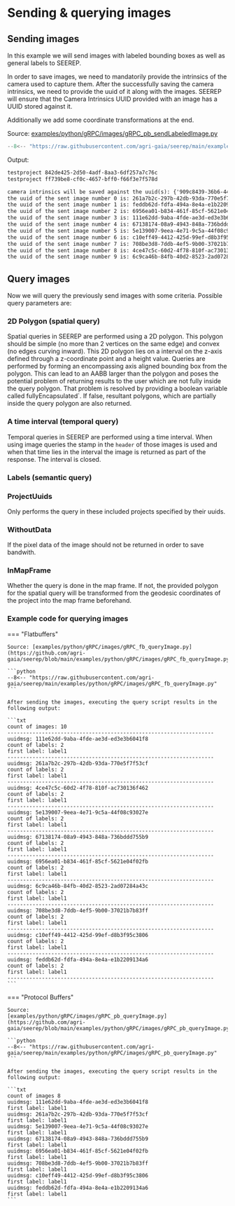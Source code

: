# Sending & querying images

## Sending images

In this example we will send images with labeled bounding boxes as well as
general labels to SEEREP.

In order to save images, we need to mandatorily provide the intrinsics of the
camera used to capture them. After the successfully saving the camera intrinsics,
we need to provide the uuid of it along with the images. SEEREP will ensure that
the Camera Intrinsics UUID provided with an image has a UUID stored against it.

Additionally we add some coordinate transformations at the end.

Source:
[examples/python/gRPC/images/gRPC_pb_sendLabeledImage.py](https://github.com/agri-gaia/seerep/blob/main/examples/python/gRPC/images/gRPC_pb_sendLabeledImage.py)

```python
--8<-- "https://raw.githubusercontent.com/agri-gaia/seerep/main/examples/python/gRPC/images/gRPC_pb_sendLabeledImage.py"
```

Output:

```txt
testproject 842de425-2d50-4adf-8aa3-6df257a7c76c
testproject ff739be8-cf0c-4657-bff0-f66f3e7f578d

camera intrinsics will be saved against the uuid(s): {'909c8439-36b6-44ff-9561-f7921de5d8e8'}
the uuid of the sent image number 0 is: 261a7b2c-297b-42db-93da-770e5f7f53cf
the uuid of the sent image number 1 is: feddb62d-fdfa-494a-8e4a-e1b2209134a6
the uuid of the sent image number 2 is: 6956ea01-b834-461f-85cf-5621e04f02fb
the uuid of the sent image number 3 is: 111e62dd-9aba-4fde-ae3d-ed3e3b6041f8
the uuid of the sent image number 4 is: 67138174-08a9-4943-848a-736bddd755b9
the uuid of the sent image number 5 is: 5e139007-9eea-4e71-9c5a-44f08c93027e
the uuid of the sent image number 6 is: c10eff49-4412-425d-99ef-d8b3f95c3806
the uuid of the sent image number 7 is: 708be3d8-7ddb-4ef5-9b00-37021b7b83ff
the uuid of the sent image number 8 is: 4ce47c5c-60d2-4f78-810f-ac730136f462
the uuid of the sent image number 9 is: 6c9ca46b-84fb-40d2-8523-2ad07284a43c
```

## Query images

Now we will query the previously send images with some criteria. Possible query
parameters are:

### 2D Polygon (spatial query)

Spatial queries in SEEREP are performed using a 2D polygon. This polygon should
be simple (no more than 2 vertices on the same edge) and convex (no edges curving
inward). This 2D polygon lies on a interval on the z-axis defined through a
z-coordinate point and a height value. Queries are performed by forming an
encompassing axis aligned bounding box from the polygon. This can lead to an
AABB larger than the polygon and poses the potential problem of returning results
to the user which are not fully inside the query polygon. That problem is
resolved by providing a boolean variable called fullyEncapsulated`. If false,
resultant polygons, which are partially inside the query polygon are also returned.

### A time interval (temporal query)

Temporal queries in SEEREP are performed using a time interval. When using image
queries the stamp in the `header` of those images is used and when that time
lies in the interval the image is returned as part of the response. The interval
is closed.

### Labels (semantic query)

### ProjectUuids

Only performs the query in these included projects specified by their uuids.

### WithoutData

If the pixel data of the image should not be returned in order to save bandwith.

### InMapFrame

Whether the query is done in the map frame.
If not, the provided polygon for the spatial query will be transformed from the
geodesic coordinates of the project into the map frame beforehand.

### Example code for querying images

<!-- markdownlint-disable -->

=== "Flatbuffers"

    Source: [examples/python/gRPC/images/gRPC_fb_queryImage.py](https://github.com/agri-gaia/seerep/blob/main/examples/python/gRPC/images/gRPC_fb_queryImage.py)

    ```python
    --8<-- "https://raw.githubusercontent.com/agri-gaia/seerep/main/examples/python/gRPC/images/gRPC_fb_queryImage.py"
    ```

    After sending the images, executing the query script results in the following output:

    ```txt
    count of images: 10
    ------------------------------------------------------------------
    uuidmsg: 111e62dd-9aba-4fde-ae3d-ed3e3b6041f8
    count of labels: 2
    first label: label1
    ------------------------------------------------------------------
    uuidmsg: 261a7b2c-297b-42db-93da-770e5f7f53cf
    count of labels: 2
    first label: label1
    ------------------------------------------------------------------
    uuidmsg: 4ce47c5c-60d2-4f78-810f-ac730136f462
    count of labels: 2
    first label: label1
    ------------------------------------------------------------------
    uuidmsg: 5e139007-9eea-4e71-9c5a-44f08c93027e
    count of labels: 2
    first label: label1
    ------------------------------------------------------------------
    uuidmsg: 67138174-08a9-4943-848a-736bddd755b9
    count of labels: 2
    first label: label1
    ------------------------------------------------------------------
    uuidmsg: 6956ea01-b834-461f-85cf-5621e04f02fb
    count of labels: 2
    first label: label1
    ------------------------------------------------------------------
    uuidmsg: 6c9ca46b-84fb-40d2-8523-2ad07284a43c
    count of labels: 2
    first label: label1
    ------------------------------------------------------------------
    uuidmsg: 708be3d8-7ddb-4ef5-9b00-37021b7b83ff
    count of labels: 2
    first label: label1
    ------------------------------------------------------------------
    uuidmsg: c10eff49-4412-425d-99ef-d8b3f95c3806
    count of labels: 2
    first label: label1
    ------------------------------------------------------------------
    uuidmsg: feddb62d-fdfa-494a-8e4a-e1b2209134a6
    count of labels: 2
    first label: label1
    ------------------------------------------------------------------
    ```

=== "Protocol Buffers"

    Source:
    [examples/python/gRPC/images/gRPC_pb_queryImage.py](https://github.com/agri-gaia/seerep/blob/main/examples/python/gRPC/images/gRPC_pb_queryImage.py)

    ```python
    --8<-- "https://raw.githubusercontent.com/agri-gaia/seerep/main/examples/python/gRPC/images/gRPC_pb_queryImage.py"
    ```

    After sending the images, executing the query script results in the
    following output:

    ```txt
    count of images 8
    uuidmsg: 111e62dd-9aba-4fde-ae3d-ed3e3b6041f8
    first label: label1
    uuidmsg: 261a7b2c-297b-42db-93da-770e5f7f53cf
    first label: label1
    uuidmsg: 5e139007-9eea-4e71-9c5a-44f08c93027e
    first label: label1
    uuidmsg: 67138174-08a9-4943-848a-736bddd755b9
    first label: label1
    uuidmsg: 6956ea01-b834-461f-85cf-5621e04f02fb
    first label: label1
    uuidmsg: 708be3d8-7ddb-4ef5-9b00-37021b7b83ff
    first label: label1
    uuidmsg: c10eff49-4412-425d-99ef-d8b3f95c3806
    first label: label1
    uuidmsg: feddb62d-fdfa-494a-8e4a-e1b2209134a6
    first label: label1
    ```
